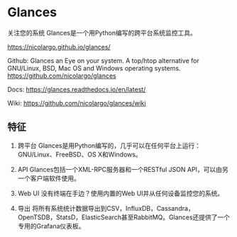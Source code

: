 # Glances

关注您的系统
Glances是一个用Python编写的跨平台系统监控工具。

https://nicolargo.github.io/glances/

Github:
Glances an Eye on your system. A top/htop alternative for GNU/Linux, BSD, Mac OS and Windows operating systems. 
https://github.com/nicolargo/glances

Docs:
https://glances.readthedocs.io/en/latest/

Wiki:
https://github.com/nicolargo/glances/wiki

## 特征

1. 跨平台
Glances是用Python编写的，几乎可以在任何平台上运行：GNU/Linux、FreeBSD、OS X和Windows。

2. API
Glances包括一个XML-RPC服务器和一个RESTful JSON API，可以由另一个客户端软件使用。

3. Web UI
没有终端在手边？使用内置的Web UI并从任何设备监控您的系统。

4. 导出
将所有系统统计数据导出到CSV，InfluxDB，Cassandra，OpenTSDB，StatsD，ElasticSearch甚至RabbitMQ。Glances还提供了一个专用的Grafana仪表板。